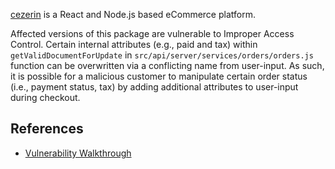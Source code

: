 [cezerin](https://cezerin.com/)  is a React and Node.js based eCommerce platform.

Affected versions of this package are vulnerable to Improper Access Control. Certain internal attributes (e.g., paid and tax) within  `getValidDocumentForUpdate`  in  `src/api/server/services/orders/orders.js`  function can be overwritten via a conflicting name from user-input. As such, it is possible for a malicious customer to manipulate certain order status (i.e., payment status, tax) by adding additional attributes to user-input during checkout.
## References
-   [Vulnerability Walkthrough](https://github.com/cl0udz/vulnerabilities/blob/master/cezerin-manipulate_order_information/README.md)